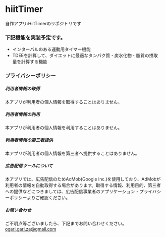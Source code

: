 # hiitTimer
自作アプリ:HiitTimerのリポジトリです

### 下記機能を実装予定です。
- インターバルのある運動用タイマー機能
- TDEEを計算して、ダイエットに最適なタンパク質・炭水化物・脂質の摂取量を計算する機能

### プライバシーポリシー
##### 利用者情報の取得
本アプリが利用者の個人情報を取得することはありません。

##### 利用者情報の利用
本アプリが利用者の個人情報を利用することはありません。

##### 利用者情報の第三者提供
本アプリが利用者の個人情報を第三者へ提供することはありません。

##### 広告配信ツールについて
本アプリでは、広告配信のためAdMob(Google Inc.)を使用しており、AdMobが利用者の情報を自動取得する場合があります。取得する情報、利用目的、第三者への提供などにつきましては、広告配信事業者のアプリケーション・プライバシーポリシーよりご確認ください。

##### お問い合わせ
ご不明点等ございましたら、下記までお問い合わせください。
ogari.gari.za@gmail.com
